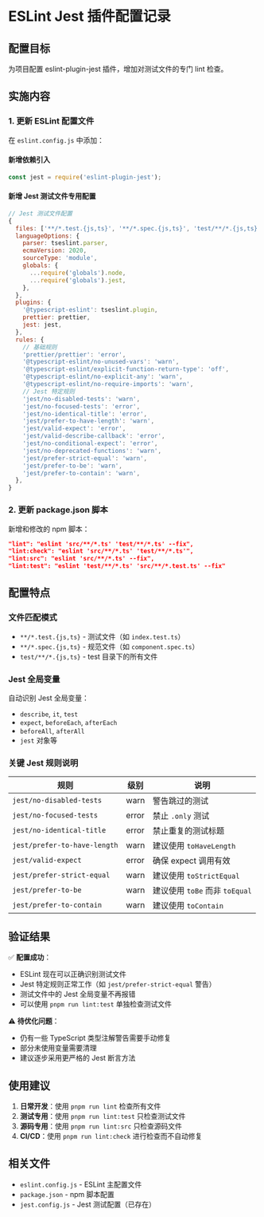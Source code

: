 # ESLint Jest 插件配置记录

## 配置目标
为项目配置 eslint-plugin-jest 插件，增加对测试文件的专门 lint 检查。

## 实施内容

### 1. 更新 ESLint 配置文件
在 `eslint.config.js` 中添加：

#### 新增依赖引入
```javascript
const jest = require('eslint-plugin-jest');
```

#### 新增 Jest 测试文件专用配置
```javascript
// Jest 测试文件配置
{
  files: ['**/*.test.{js,ts}', '**/*.spec.{js,ts}', 'test/**/*.{js,ts}'],
  languageOptions: {
    parser: tseslint.parser,
    ecmaVersion: 2020,
    sourceType: 'module',
    globals: {
      ...require('globals').node,
      ...require('globals').jest,
    },
  },
  plugins: {
    '@typescript-eslint': tseslint.plugin,
    prettier: prettier,
    jest: jest,
  },
  rules: {
    // 基础规则
    'prettier/prettier': 'error',
    '@typescript-eslint/no-unused-vars': 'warn',
    '@typescript-eslint/explicit-function-return-type': 'off',
    '@typescript-eslint/no-explicit-any': 'warn',
    '@typescript-eslint/no-require-imports': 'warn',
    // Jest 特定规则
    'jest/no-disabled-tests': 'warn',
    'jest/no-focused-tests': 'error',
    'jest/no-identical-title': 'error',
    'jest/prefer-to-have-length': 'warn',
    'jest/valid-expect': 'error',
    'jest/valid-describe-callback': 'error',
    'jest/no-conditional-expect': 'error',
    'jest/no-deprecated-functions': 'warn',
    'jest/prefer-strict-equal': 'warn',
    'jest/prefer-to-be': 'warn',
    'jest/prefer-to-contain': 'warn',
  },
}
```

### 2. 更新 package.json 脚本
新增和修改的 npm 脚本：

```json
"lint": "eslint 'src/**/*.ts' 'test/**/*.ts' --fix",
"lint:check": "eslint 'src/**/*.ts' 'test/**/*.ts'",
"lint:src": "eslint 'src/**/*.ts' --fix",
"lint:test": "eslint 'test/**/*.ts' 'src/**/*.test.ts' --fix"
```

## 配置特点

### 文件匹配模式
- `**/*.test.{js,ts}` - 测试文件（如 `index.test.ts`）
- `**/*.spec.{js,ts}` - 规范文件（如 `component.spec.ts`）
- `test/**/*.{js,ts}` - test 目录下的所有文件

### Jest 全局变量
自动识别 Jest 全局变量：
- `describe`, `it`, `test`
- `expect`, `beforeEach`, `afterEach`
- `beforeAll`, `afterAll`
- `jest` 对象等

### 关键 Jest 规则说明

| 规则 | 级别 | 说明 |
|------|------|------|
| `jest/no-disabled-tests` | warn | 警告跳过的测试 |
| `jest/no-focused-tests` | error | 禁止 `.only` 测试 |
| `jest/no-identical-title` | error | 禁止重复的测试标题 |
| `jest/prefer-to-have-length` | warn | 建议使用 `toHaveLength` |
| `jest/valid-expect` | error | 确保 expect 调用有效 |
| `jest/prefer-strict-equal` | warn | 建议使用 `toStrictEqual` |
| `jest/prefer-to-be` | warn | 建议使用 `toBe` 而非 `toEqual` |
| `jest/prefer-to-contain` | warn | 建议使用 `toContain` |

## 验证结果

✅ **配置成功**：
- ESLint 现在可以正确识别测试文件
- Jest 特定规则正常工作（如 `jest/prefer-strict-equal` 警告）
- 测试文件中的 Jest 全局变量不再报错
- 可以使用 `pnpm run lint:test` 单独检查测试文件

⚠️ **待优化问题**：
- 仍有一些 TypeScript 类型注解警告需要手动修复
- 部分未使用变量需要清理
- 建议逐步采用更严格的 Jest 断言方法

## 使用建议

1. **日常开发**：使用 `pnpm run lint` 检查所有文件
2. **测试专用**：使用 `pnpm run lint:test` 只检查测试文件
3. **源码专用**：使用 `pnpm run lint:src` 只检查源码文件
4. **CI/CD**：使用 `pnpm run lint:check` 进行检查而不自动修复

## 相关文件
- `eslint.config.js` - ESLint 主配置文件
- `package.json` - npm 脚本配置
- `jest.config.js` - Jest 测试配置（已存在）